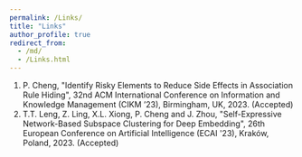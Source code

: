 ```yaml
---
permalink: /Links/
title: "Links"
author_profile: true
redirect_from: 
  - /md/
  - /Links.html
---
```


1. P. Cheng, "Identify Risky Elements to Reduce Side Effects in Association Rule Hiding", 32nd ACM International Conference on Information and Knowledge Management (CIKM ’23), Birmingham, UK, 2023. (Accepted)
2. T.T. Leng, Z. Ling, X.L. Xiong, P. Cheng and J. Zhou, "Self-Expressive Network-Based Subspace Clustering for Deep Embedding", 26th European Conference on Artificial Intelligence (ECAI '23), Kraków, Poland, 2023. (Accepted)

